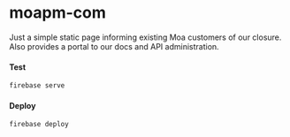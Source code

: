 # moapm-com

Just a simple static page informing existing Moa customers of our closure. Also provides a portal to our docs and API administration.

#### Test

```bash
firebase serve
```

#### Deploy

```bash
firebase deploy
```